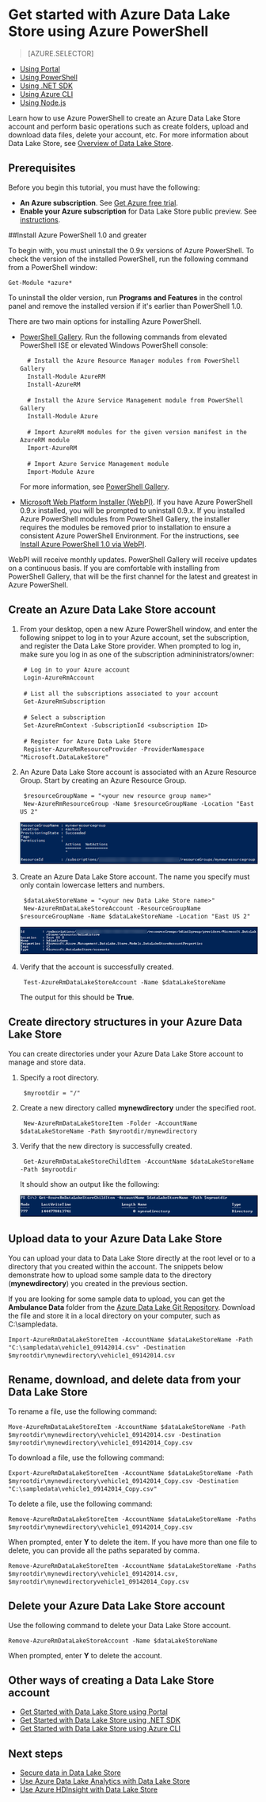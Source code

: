<properties 
   pageTitle="Get started with Data Lake Store | Azure" 
   description="Use Azure PowerShell to create a Data Lake Store account and perform basic operations" 
   services="data-lake-store" 
   documentationCenter="" 
   authors="nitinme" 
   manager="paulettm" 
   editor="cgronlun"/>
 
<tags
   ms.service="data-lake-store"
   ms.devlang="na"
   ms.topic="article"
   ms.tgt_pltfrm="na"
   ms.workload="big-data" 
   ms.date="12/04/2015"
   ms.author="nitinme"/>

# Get started with Azure Data Lake Store using Azure PowerShell

> [AZURE.SELECTOR]
- [Using Portal](data-lake-store-get-started-portal.md)
- [Using PowerShell](data-lake-store-get-started-powershell.md)
- [Using .NET SDK](data-lake-store-get-started-net-sdk.md)
- [Using Azure CLI](data-lake-store-get-started-cli.md)
- [Using Node.js](data-lake-store-manage-use-nodejs.md)

Learn how to use Azure PowerShell to create an Azure Data Lake Store account and perform basic operations such as create folders, upload and download data files, delete your account, etc. For more information about Data Lake Store, see [Overview of Data Lake Store](data-lake-store-overview.md).

## Prerequisites

Before you begin this tutorial, you must have the following:

- **An Azure subscription**. See [Get Azure free trial](https://azure.microsoft.com/pricing/free-trial/).
- **Enable your Azure subscription** for Data Lake Store public preview. See [instructions](data-lake-store-get-started-portal.md#signup).


##Install Azure PowerShell 1.0 and greater

To begin with, you must uninstall the 0.9x versions of Azure PowerShell. To check the version of the installed PowerShell, run the following command from a PowerShell window:

    Get-Module *azure*
    
To uninstall the older version, run **Programs and Features** in the control panel and remove the installed version if it's earlier than PowerShell 1.0. 

There are two main options for installing Azure PowerShell. 

- [PowerShell Gallery](https://www.powershellgallery.com/). Run the following commands from elevated PowerShell ISE or elevated Windows PowerShell console:

        # Install the Azure Resource Manager modules from PowerShell Gallery
        Install-Module AzureRM
        Install-AzureRM
        
        # Install the Azure Service Management module from PowerShell Gallery
        Install-Module Azure
        
        # Import AzureRM modules for the given version manifest in the AzureRM module
        Import-AzureRM
        
        # Import Azure Service Management module
        Import-Module Azure

    For more information, see [PowerShell Gallery](https://www.powershellgallery.com/).

- [Microsoft Web Platform Installer (WebPI)](http://aka.ms/webpi-azps). If you have Azure PowerShell 0.9.x installed, you will be prompted to uninstall 0.9.x. If you installed Azure PowerShell modules from PowerShell Gallery, the installer requires the modules be removed prior to installation to ensure a consistent Azure PowerShell Environment. For the instructions, see [Install Azure PowerShell 1.0 via WebPI](https://azure.microsoft.com/blog/azps-1-0/).

WebPI will receive monthly updates. PowerShell Gallery will receive updates on a continuous basis. If you are comfortable with installing from PowerShell Gallery, that will be the first channel for the latest and greatest in Azure PowerShell.

## Create an Azure Data Lake Store account

1. From your desktop, open a new Azure PowerShell window, and enter the following snippet to log in to your Azure account, set the subscription, and register the Data Lake Store provider. When prompted to log in, make sure you log in as one of the subscription admininistrators/owner:

        # Log in to your Azure account
        Login-AzureRmAccount
        
        # List all the subscriptions associated to your account
        Get-AzureRmSubscription
        
        # Select a subscription 
        Set-AzureRmContext -SubscriptionId <subscription ID>
        
        # Register for Azure Data Lake Store
        Register-AzureRmResourceProvider -ProviderNamespace "Microsoft.DataLakeStore" 


2. An Azure Data Lake Store account is associated with an Azure Resource Group. Start by creating an Azure Resource Group.

        $resourceGroupName = "<your new resource group name>"
        New-AzureRmResourceGroup -Name $resourceGroupName -Location "East US 2"

    ![Create an Azure Resource Group](./media/data-lake-store-get-started-powershell/ADL.PS.CreateResourceGroup.png "Create an Azure Resource Group")

2. Create an Azure Data Lake Store account. The name you specify must only contain lowercase letters and numbers.

        $dataLakeStoreName = "<your new Data Lake Store name>"
        New-AzureRmDataLakeStoreAccount -ResourceGroupName $resourceGroupName -Name $dataLakeStoreName -Location "East US 2"

    ![Create an Azure Data Lake Store account](./media/data-lake-store-get-started-powershell/ADL.PS.CreateADLAcc.png "Create an Azure Data Lake Store account")

3. Verify that the account is successfully created.

        Test-AzureRmDataLakeStoreAccount -Name $dataLakeStoreName

    The output for this should be **True**.

## Create directory structures in your Azure Data Lake Store

You can create directories under your Azure Data Lake Store account to manage and store data. 

1. Specify a root directory.

        $myrootdir = "/"

2. Create a new directory called **mynewdirectory** under the specified root.

        New-AzureRmDataLakeStoreItem -Folder -AccountName $dataLakeStoreName -Path $myrootdir/mynewdirectory

3. Verify that the new directory is successfully created.

        Get-AzureRmDataLakeStoreChildItem -AccountName $dataLakeStoreName -Path $myrootdir

    It should show an output like the following:

    ![Verify Directory](./media/data-lake-store-get-started-powershell/ADL.PS.Verify.Dir.Creation.png "Verify Directory")


## Upload data to your Azure Data Lake Store

You can upload your data to Data Lake Store directly at the root level or to a directory that you created within the account. The snippets below demonstrate how to upload some sample data to the directory (**mynewdirectory**) you created in the previous section.

If you are looking for some sample data to upload, you can get the **Ambulance Data** folder from the [Azure Data Lake Git Repository](https://github.com/MicrosoftBigData/AzureDataLake/tree/master/SQLIPSamples/SampleData/AmbulanceData). Download the file and store it in a local directory on your computer, such as  C:\sampledata\.

    Import-AzureRmDataLakeStoreItem -AccountName $dataLakeStoreName -Path "C:\sampledata\vehicle1_09142014.csv" -Destination $myrootdir\mynewdirectory\vehicle1_09142014.csv


## Rename, download, and delete data from your Data Lake Store

To rename a file, use the following command:

    Move-AzureRmDataLakeStoreItem -AccountName $dataLakeStoreName -Path $myrootdir\mynewdirectory\vehicle1_09142014.csv -Destination $myrootdir\mynewdirectory\vehicle1_09142014_Copy.csv

To download a file, use the following command:

    Export-AzureRmDataLakeStoreItem -AccountName $dataLakeStoreName -Path $myrootdir\mynewdirectory\vehicle1_09142014_Copy.csv -Destination "C:\sampledata\vehicle1_09142014_Copy.csv"

To delete a file, use the following command:

    Remove-AzureRmDataLakeStoreItem -AccountName $dataLakeStoreName -Paths $myrootdir\mynewdirectory\vehicle1_09142014_Copy.csv 
    
When prompted, enter **Y** to delete the item. If you have more than one file to delete, you can provide all the paths separated by comma.

    Remove-AzureRmDataLakeStoreItem -AccountName $dataLakeStoreName -Paths $myrootdir\mynewdirectory\vehicle1_09142014.csv, $myrootdir\mynewdirectoryvehicle1_09142014_Copy.csv

## Delete your Azure Data Lake Store account

Use the following command to delete your Data Lake Store account.

    Remove-AzureRmDataLakeStoreAccount -Name $dataLakeStoreName

When prompted, enter **Y** to delete the account.


## Other ways of creating a Data Lake Store account

- [Get Started with Data Lake Store using Portal](data-lake-store-get-started-portal.md)
- [Get Started with Data Lake Store using .NET SDK](data-lake-store-get-started-net-sdk.md)
- [Get Started with Data Lake Store using Azure CLI](data-lake-store-get-started-cli.md)


## Next steps

- [Secure data in Data Lake Store](data-lake-store-secure-data.md)
- [Use Azure Data Lake Analytics with Data Lake Store](data-lake-analytics-get-started-portal.md)
- [Use Azure HDInsight with Data Lake Store](data-lake-store-hdinsight-hadoop-use-portal.md)


